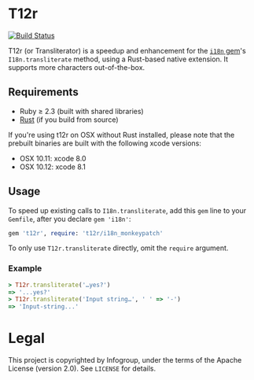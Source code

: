 # T12r

[![Build Status](https://travis-ci.org/data-axle/t12r.svg?branch=master)](https://travis-ci.org/data-axle/t12r)

T12r (or Transliterator) is a speedup and enhancement for the [`i18n` gem](https://rubygems.org/gems/i18n)'s
`I18n.transliterate` method, using a Rust-based native extension. It supports more characters
out-of-the-box.

## Requirements

* Ruby ≥ 2.3 (built with shared libraries)
* [Rust](http://www.rust-lang.org/) (if you build from source)

If you're using t12r on OSX without Rust installed, please note that the prebuilt binaries are built
with the following xcode versions:

* OSX 10.11: xcode 8.0
* OSX 10.12: xcode 8.1

## Usage

To speed up existing calls to `I18n.transliterate`, add this `gem` line to your `Gemfile`, after you
declare `gem 'i18n'`:

```ruby
gem 't12r', require: 't12r/i18n_monkeypatch'
```

To only use `T12r.transliterate` directly, omit the `require` argument.

### Example

```ruby
> T12r.transliterate('…yes?')
=> '...yes?'
> T12r.transliterate('Input string…', ' ' => '-')
=> 'Input-string...'
```

# Legal

This project is copyrighted by Infogroup, under the terms of the Apache License (version 2.0). See
`LICENSE` for details.
